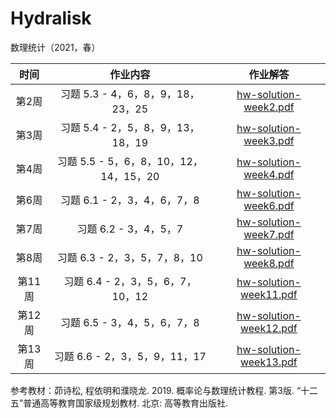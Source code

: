 # Hydralisk

数理统计（2021，春）

|  时间  |                作业内容                |                     作业解答                     |
|:------:|:--------------------------------------:|:------------------------------------------------:|
|  第2周 |    习题 5.3 - 4，6，8，9，18，23，25   | [hw-solution-week2.pdf](./hw-solution-week2.pdf) |
|  第3周 |    习题 5.4 - 2，5，8，9，13，18，19   | [hw-solution-week3.pdf](./hw-solution-week3.pdf) |
|  第4周 | 习题 5.5 - 5，6，8，10，12，14，15，20 | [hw-solution-week4.pdf](./hw-solution-week4.pdf) |
|  第6周 |       习题 6.1 - 2，3，4，6，7，8      | [hw-solution-week6.pdf](./hw-solution-week6.pdf) |
|  第7周 |          习题 6.2 - 3，4，5，7         | [hw-solution-week7.pdf](./hw-solution-week7.pdf) |
|  第8周 |      习题 6.3 - 2，3，5，7，8，10      | [hw-solution-week8.pdf](./hw-solution-week8.pdf) |
| 第11周 |    习题 6.4 - 2，3，5，6，7，10，12    | [hw-solution-week11.pdf](./hw-solution-week11.pdf) |
| 第12周 |    习题 6.5 - 3，4，5，6，7，8         | [hw-solution-week12.pdf](./hw-solution-week12.pdf) | 
| 第13周 |    习题 6.6 - 2，3，5，9，11，17       | [hw-solution-week13.pdf](./hw-solution-week13.pdf) | 

参考教材：茆诗松, 程依明和濮晓龙. 2019. 概率论与数理统计教程. 第3版. “十二五”普通高等教育国家级规划教材. 北京: 高等教育出版社.
